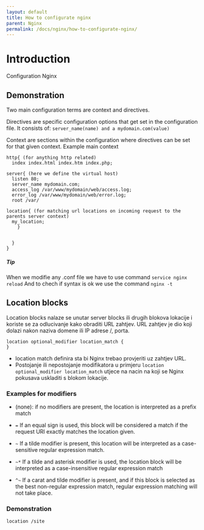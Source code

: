 ```yaml
---
layout: default
title: How to configurate nginx
parent: Nginx
permalink: /docs/nginx/how-to-configurate-nginx/
---
```


# Introduction 

Configuration Nginx

## Demonstration

Two main configuration terms are context and directives.

Directives are specific configuration options that get set in the configuration file.
It consists of:
```server_name(name) and a mydomain.com(value)```

Context are sections within the configuration where directives can be set for that given context.
Example main context

```
http{ (for anything http related)
  index index.html index.htm index.php;

server{ (here we define the virtual host)
  listen 80;
  server_name mydomain.com;
  access_log /var/www/mydomain/web/access.log;
  error_log /var/www/mydomain/web/error.log;
  root /var/

location{ (for matching url locations on incoming request to the parents server context)
  my_location;
    }


  }
}
```
##### Tip
When we modifie any .conf file we have to use command ```service nginx reload```
And to chech if syntax is ok we use the command ```nginx -t```


## Location blocks

Location blocks nalaze se unutar server blocks ili drugih blokova lokacije i koriste se za odlucivanje kako obraditi URL zahtjev.
URL zahtjev je dio koji dolazi nakon naziva domene ili IP adrese /, porta.

````
location optional_modifier location_match {
}
````

* location match definira sta bi Nginx trebao provjeriti uz zahtjev URL.
* Postojanje ili nepostojanje modifikatora u  primjeru ````location optional_modifier location_match```` utjece na nacin na koji se Nginx pokusava uskladiti s blokom lokacije.

### Examples for modifiers

* (none): if no modifiers are present, the location is interpreted as a prefix match

* ````=```` If an equal sign is used, this block will be considered a match if the request URI exactly matches the location given.

* ````~```` If a tilde modifier is present, this location will be interpreted as a case-sensitive regular expression match.

* ````~*```` If a tilde and asterisk modifier is used, the location block will be interpreted as a case-insensitive regular expression match

* ````^~````  If a carat and tilde modifier is present, and if this block is selected as the best non-regular expression match, regular expression matching will not take place.

### Demonstration 

````
location /site 


````
